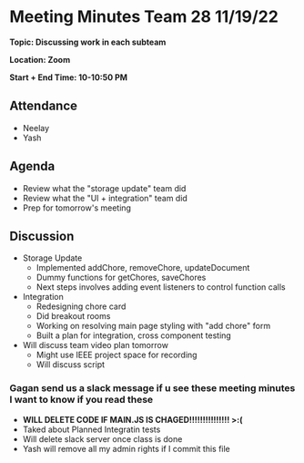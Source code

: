 # Meeting Minutes Team 28 11/19/22

**Topic: Discussing work in each subteam**

**Location: Zoom**

**Start + End Time: 10-10:50 PM**

## Attendance
- Neelay
- Yash

## Agenda

- Review what the "storage update" team did
- Review what the "UI + integration" team did
- Prep for tomorrow's meeting

## Discussion
- Storage Update
  - Implemented addChore, removeChore, updateDocument
  - Dummy functions for getChores, saveChores
  - Next steps involves adding event listeners to control function calls
- Integration
  - Redesigning chore card
  - Did breakout rooms
  - Working on resolving main page styling with "add chore" form
  - Built a plan for integration, cross component testing
- Will discuss team video plan tomorrow
  - Might use IEEE project space for recording
  - Will discuss script

### Gagan send us a slack message if u see these meeting minutes I want to know if you read these
- **WILL DELETE CODE IF MAIN.JS IS CHAGED!!!!!!!!!!!!!!! >:(**
- Taked about Planned Integratin tests
- Will delete slack server once class is done
- Yash will remove all my admin rights if I commit this file
